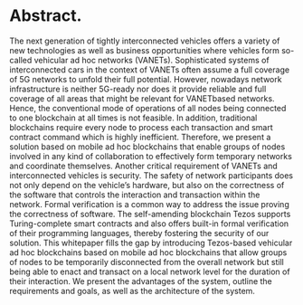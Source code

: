 # Abstract. 
The next generation of tightly interconnected vehicles offers
a variety of new technologies as well as business opportunities where vehicles
form so-called vehicular ad hoc networks (VANETs). Sophisticated
systems of interconnected cars in the context of VANETs often assume
a full coverage of 5G networks to unfold their full potential. However,
nowadays network infrastructure is neither 5G-ready nor does it provide
reliable and full coverage of all areas that might be relevant for VANETbased
networks. Hence, the conventional mode of operations of all nodes
being connected to one blockchain at all times is not feasible. In addition,
traditional blockchains require every node to process each transaction
and smart contract command which is highly inefficient. Therefore,
we present a solution based on mobile ad hoc blockchains that enable
groups of nodes involved in any kind of collaboration to effectively form
temporary networks and coordinate themselves.
Another critical requirement of VANETs and interconnected vehicles is
security. The safety of network participants does not only depend on
the vehicle’s hardware, but also on the correctness of the software that
controls the interaction and transaction within the network. Formal verification
is a common way to address the issue proving the correctness of
software. The self-amending blockchain Tezos supports Turing-complete
smart contracts and also offers built-in formal verification of their programming
languages, thereby fostering the security of our solution.
This whitepaper fills the gap by introducing Tezos-based vehicular ad
hoc blockchains based on mobile ad hoc blockchains that allow groups of
nodes to be temporarily disconnected from the overall network but still
being able to enact and transact on a local network level for the duration
of their interaction. We present the advantages of the system, outline the
requirements and goals, as well as the architecture of the system.
